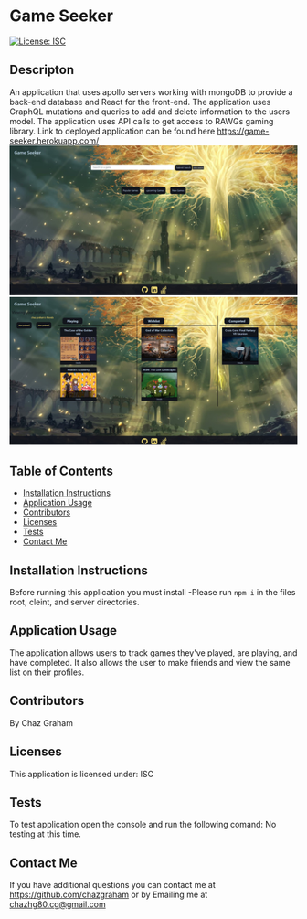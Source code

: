 # Game Seeker

  [![License: ISC](https://img.shields.io/badge/License-ISC-blue.svg)](https://choosealicense.com/licenses/isc/)
  

## Descripton
An application that uses apollo servers working with mongoDB to provide a back-end database and React for the front-end. The application uses GraphQL mutations and queries to add and delete information to the users model. The application uses API calls to get access to RAWGs gaming library.
Link to deployed application can be found here https://game-seeker.herokuapp.com/
![](./client/src/assests/application-1.jpg)
![](./client/src/assests/application-2.jpg)

## Table of Contents
  * [Installation Instructions](#installation-instructions)
  * [Application Usage](#application-usage)
  * [Contributors](#contributors)
  * [Licenses](#licenses)
  * [Tests](#tests)
  * [Contact Me](#contact-me)

## Installation Instructions
Before running this application you must install -Please run `npm i` in the files root, cleint, and server directories.

## Application Usage
The application allows users to track games they've played, are playing, and have completed. It also allows the user to make friends and view the same list on their profiles.

## Contributors
By Chaz Graham

## Licenses
This application is licensed under: ISC

## Tests
To test application open the console and run the following comand: No testing at this time.

## Contact Me
If you have additional questions you can contact me at https://github.com/chazgraham or by Emailing me at chazhg80.cg@gmail.com